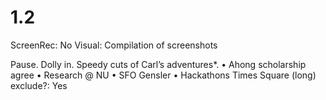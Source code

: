 # 1.2

ScreenRec: No
Visual: Compilation of screenshots

Pause. Dolly in. Speedy cuts of Carl’s adventures*.
• Ahong scholarship agree
• Research @ NU
• SFO Gensler
• Hackathons
Times Square (long)
exclude?: Yes